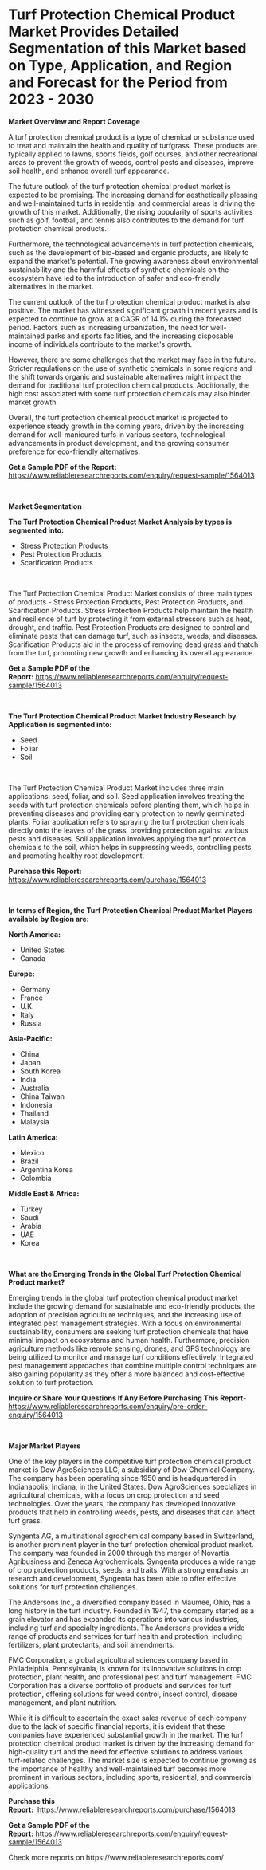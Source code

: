 <p><h1>Turf Protection Chemical Product Market Provides Detailed Segmentation of this Market based on Type, Application, and Region and Forecast for the Period from 2023 - 2030</h1></p><p><strong>Market Overview and Report Coverage</strong></p>
<p><p>A turf protection chemical product is a type of chemical or substance used to treat and maintain the health and quality of turfgrass. These products are typically applied to lawns, sports fields, golf courses, and other recreational areas to prevent the growth of weeds, control pests and diseases, improve soil health, and enhance overall turf appearance.</p><p>The future outlook of the turf protection chemical product market is expected to be promising. The increasing demand for aesthetically pleasing and well-maintained turfs in residential and commercial areas is driving the growth of this market. Additionally, the rising popularity of sports activities such as golf, football, and tennis also contributes to the demand for turf protection chemical products.</p><p>Furthermore, the technological advancements in turf protection chemicals, such as the development of bio-based and organic products, are likely to expand the market's potential. The growing awareness about environmental sustainability and the harmful effects of synthetic chemicals on the ecosystem have led to the introduction of safer and eco-friendly alternatives in the market.</p><p>The current outlook of the turf protection chemical product market is also positive. The market has witnessed significant growth in recent years and is expected to continue to grow at a CAGR of 14.1% during the forecasted period. Factors such as increasing urbanization, the need for well-maintained parks and sports facilities, and the increasing disposable income of individuals contribute to the market's growth.</p><p>However, there are some challenges that the market may face in the future. Stricter regulations on the use of synthetic chemicals in some regions and the shift towards organic and sustainable alternatives might impact the demand for traditional turf protection chemical products. Additionally, the high cost associated with some turf protection chemicals may also hinder market growth.</p><p>Overall, the turf protection chemical product market is projected to experience steady growth in the coming years, driven by the increasing demand for well-manicured turfs in various sectors, technological advancements in product development, and the growing consumer preference for eco-friendly alternatives.</p></p>
<p><strong>Get a Sample PDF of the Report:</strong> <a href="https://www.reliableresearchreports.com/enquiry/request-sample/1564013">https://www.reliableresearchreports.com/enquiry/request-sample/1564013</a></p>
<p>&nbsp;</p>
<p><strong>Market Segmentation</strong></p>
<p><strong>The Turf Protection Chemical Product Market Analysis by types is segmented into:</strong></p>
<p><ul><li>Stress Protection Products</li><li>Pest Protection Products</li><li>Scarification Products</li></ul></p>
<p>&nbsp;</p>
<p><p>The Turf Protection Chemical Product Market consists of three main types of products - Stress Protection Products, Pest Protection Products, and Scarification Products. Stress Protection Products help maintain the health and resilience of turf by protecting it from external stressors such as heat, drought, and traffic. Pest Protection Products are designed to control and eliminate pests that can damage turf, such as insects, weeds, and diseases. Scarification Products aid in the process of removing dead grass and thatch from the turf, promoting new growth and enhancing its overall appearance.</p></p>
<p><strong>Get a Sample PDF of the Report:</strong>&nbsp;<a href="https://www.reliableresearchreports.com/enquiry/request-sample/1564013">https://www.reliableresearchreports.com/enquiry/request-sample/1564013</a></p>
<p>&nbsp;</p>
<p><strong>The Turf Protection Chemical Product Market Industry Research by Application is segmented into:</strong></p>
<p><ul><li>Seed</li><li>Foliar</li><li>Soil</li></ul></p>
<p>&nbsp;</p>
<p><p>The Turf Protection Chemical Product Market includes three main applications: seed, foliar, and soil. Seed application involves treating the seeds with turf protection chemicals before planting them, which helps in preventing diseases and providing early protection to newly germinated plants. Foliar application refers to spraying the turf protection chemicals directly onto the leaves of the grass, providing protection against various pests and diseases. Soil application involves applying the turf protection chemicals to the soil, which helps in suppressing weeds, controlling pests, and promoting healthy root development.</p></p>
<p><strong>Purchase this Report:</strong>&nbsp; <a href="https://www.reliableresearchreports.com/purchase/1564013">https://www.reliableresearchreports.com/purchase/1564013</a></p>
<p>&nbsp;</p>
<p><strong>In terms of Region, the Turf Protection Chemical Product Market Players available by Region are:</strong></p>
<p>
    <p> <strong> North America: </strong>
        <ul>
            <li>United States</li>
            <li>Canada</li>
        </ul>
        </p> 
    <p> <strong> Europe: </strong>
        <ul>
            <li>Germany</li>
            <li>France</li>
            <li>U.K.</li>
            <li>Italy</li>
            <li>Russia</li>
        </ul>
        </p> 
    <p> <strong> Asia-Pacific: </strong>
        <ul>
            <li>China</li>
            <li>Japan</li>
            <li>South Korea</li>
            <li>India</li>
            <li>Australia</li>
            <li>China Taiwan</li>
            <li>Indonesia</li>
            <li>Thailand</li>
            <li>Malaysia</li>
        </ul>
        </p> 
    <p> <strong> Latin America: </strong>
        <ul>
            <li>Mexico</li>
            <li>Brazil</li>
            <li>Argentina Korea</li>
            <li>Colombia</li>
        </ul>
        </p> 
    <p> <strong> Middle East & Africa: </strong>
        <ul>
            <li>Turkey</li>
            <li>Saudi</li>
            <li>Arabia</li>
            <li>UAE</li>
            <li>Korea</li>
        </ul>
    </p>
    </p>
<p>&nbsp;</p>
<p><strong>What are the Emerging Trends in the Global Turf Protection Chemical Product market?</strong></p>
<p><p>Emerging trends in the global turf protection chemical product market include the growing demand for sustainable and eco-friendly products, the adoption of precision agriculture techniques, and the increasing use of integrated pest management strategies. With a focus on environmental sustainability, consumers are seeking turf protection chemicals that have minimal impact on ecosystems and human health. Furthermore, precision agriculture methods like remote sensing, drones, and GPS technology are being utilized to monitor and manage turf conditions effectively. Integrated pest management approaches that combine multiple control techniques are also gaining popularity as they offer a more balanced and cost-effective solution to turf protection.</p></p>
<p><strong>Inquire or Share Your Questions If Any Before Purchasing This Report</strong>- <a href="https://www.reliableresearchreports.com/enquiry/pre-order-enquiry/1564013">https://www.reliableresearchreports.com/enquiry/pre-order-enquiry/1564013</a></p>
<p>&nbsp;</p>
<p><strong>Major Market Players</strong></p>
<p><p>One of the key players in the competitive turf protection chemical product market is Dow AgroSciences LLC, a subsidiary of Dow Chemical Company. The company has been operating since 1950 and is headquartered in Indianapolis, Indiana, in the United States. Dow AgroSciences specializes in agricultural chemicals, with a focus on crop protection and seed technologies. Over the years, the company has developed innovative products that help in controlling weeds, pests, and diseases that can affect turf grass.</p><p>Syngenta AG, a multinational agrochemical company based in Switzerland, is another prominent player in the turf protection chemical product market. The company was founded in 2000 through the merger of Novartis Agribusiness and Zeneca Agrochemicals. Syngenta produces a wide range of crop protection products, seeds, and traits. With a strong emphasis on research and development, Syngenta has been able to offer effective solutions for turf protection challenges.</p><p>The Andersons Inc., a diversified company based in Maumee, Ohio, has a long history in the turf industry. Founded in 1947, the company started as a grain elevator and has expanded its operations into various industries, including turf and specialty ingredients. The Andersons provides a wide range of products and services for turf health and protection, including fertilizers, plant protectants, and soil amendments.</p><p>FMC Corporation, a global agricultural sciences company based in Philadelphia, Pennsylvania, is known for its innovative solutions in crop protection, plant health, and professional pest and turf management. FMC Corporation has a diverse portfolio of products and services for turf protection, offering solutions for weed control, insect control, disease management, and plant nutrition.</p><p>While it is difficult to ascertain the exact sales revenue of each company due to the lack of specific financial reports, it is evident that these companies have experienced substantial growth in the market. The turf protection chemical product market is driven by the increasing demand for high-quality turf and the need for effective solutions to address various turf-related challenges. The market size is expected to continue growing as the importance of healthy and well-maintained turf becomes more prominent in various sectors, including sports, residential, and commercial applications.</p></p>
<p><strong>Purchase this Report:</strong>&nbsp;&nbsp;<a href="https://www.reliableresearchreports.com/purchase/1564013">https://www.reliableresearchreports.com/purchase/1564013</a></p>
<p></p>
<p><strong>Get a Sample PDF of the Report:</strong>&nbsp;<a href="https://www.reliableresearchreports.com/enquiry/request-sample/1564013">https://www.reliableresearchreports.com/enquiry/request-sample/1564013</a></p>
<p>Check more reports on https://www.reliableresearchreports.com/</p>